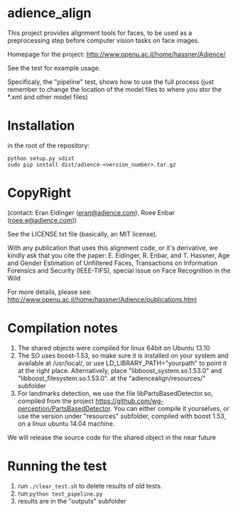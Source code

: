 adience_align
========

This project provides alignment tools for faces, to be used as a preprocessing step before computer vision tasks on face images.

Homepage for the project: http://www.openu.ac.il/home/hassner/Adience/


See the test for example usage.

Specificaly, the "pipeline" test, shows how to use the full process (just remember to change the location of the model files to where you stor the *.xml and other model files)

Installation
=========
in the root of the repository:

```
python setup.py sdist
sudo pip install dist/adience-<version_number>.tar.gz
```



CopyRight
=========
(contact: Eran Eidinger (eran@adience.com), Roee Enbar (roee.e@adience.com))

See the LICENSE.txt file (basically, an MIT license).


With any publication that uses this alignment code, or it's derivative, we kindly ask that you cite the paper:
E. Eidinger, R. Enbar, and T. Hassner, Age and Gender Estimation of Unfiltered Faces, Transactions on Information Forensics and Security (IEEE-TIFS), special issue on Face Recognition in the Wild

For more details, please see:
http://www.openu.ac.il/home/hassner/Adience/publications.html

Compilation notes
========
1. The shared objects were compiled for linux 64bit on Ubuntu 13.10
2. The SO uses boost-1.53, so make sure it is installed on your system and available at /usr/local/, or use LD_LIBRARY_PATH="yourpath" to point it at the right place. Alternatively, place "libboost_system.so.1.53.0" and "libboost_filesystem.so.1.53.0". at the "adiencealign/resources/" subfolder
3. For landmarks detection, we use the file libPartsBasedDetector.so, compiled from the project https://github.com/wg-perception/PartsBasedDetector. You can either compile it yourselves, or use the version under "resources" subfolder, compiled with boost 1.53, on a linux ubuntu 14.04 machine.

We will release the source code for the shared object in the near future

Running the test
========
1. run ```./clear_test.sh``` to delete results of old tests.
2. run ```python test_pipeline.py```
3. results are in the "outputs" subfolder
